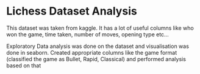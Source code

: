 # Lichess Dataset Analysis
This dataset was taken from kaggle. It has a lot of useful columns like who won the game, time taken, number of moves, opening type etc... 

Exploratory Data analysis was done on the dataset and visualisation was done in seaborn.
Created appropriate columns like the game format (classified the game as Bullet, Rapid, Classical) and performed analysis based on that
